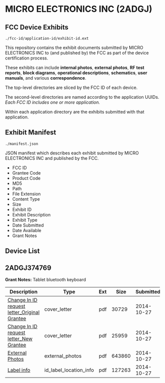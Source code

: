 # MICRO ELECTRONICS INC (2ADGJ)
## FCC Device Exhibits

```
./fcc-id/application-id/exhibit-id.ext
```

This repository contains the exhibit documents submitted by MICRO ELECTRONICS INC to (and published by) the FCC as part of the device certification process.

These exhibits can include **internal photos**, **external photos**, **RF test reports**, **block diagrams**, **operational descriptions**, **schematics**, **user manuals**, and various **correspondence**.

The top-level directories are sliced by the FCC ID of each device.

The second-level directories are named according to the application UUIDs. *Each FCC ID includes one or more application.*

Within each application directory are the exhibits submitted with that application. 

## Exhibit Manifest

```
./manifest.json
```

JSON manifest which describes each exhibit submitted by MICRO ELECTRONICS INC and published by the FCC.

- FCC ID
- Grantee Code
- Product Code
- MD5
- Path
- File Extension
- Content Type
- Size
- Exhibit ID
- Exhibit Description
- Exhibit Type
- Date Submitted
- Date Available
- Grant Notes

## Device List
## 2ADGJ374769
**Grant Notes:** Tablet bluetooth keyboard

| Description | Type | Ext | Size | Submitted | Available |
| ----------- | ---- | --- | ---- | --------- | --------- |
| [Change In ID request letter_Original Grantee](2ADGJ374769/9da592b79552c90f88842f92a2cfbd33/2428878.pdf) | cover_letter | pdf | 30729 | 2014-10-27 | 2014-10-27 |
| [Change In ID request letter_New Grantee](2ADGJ374769/9da592b79552c90f88842f92a2cfbd33/2428879.pdf) | cover_letter | pdf | 25959 | 2014-10-27 | 2014-10-27 |
| [External Photos](2ADGJ374769/9da592b79552c90f88842f92a2cfbd33/2422037.pdf) | external_photos | pdf | 643860 | 2014-10-27 | 2014-10-27 |
| [Label info](2ADGJ374769/9da592b79552c90f88842f92a2cfbd33/2428881.pdf) | id_label_location_info | pdf | 127263 | 2014-10-27 | 2014-10-27 |
